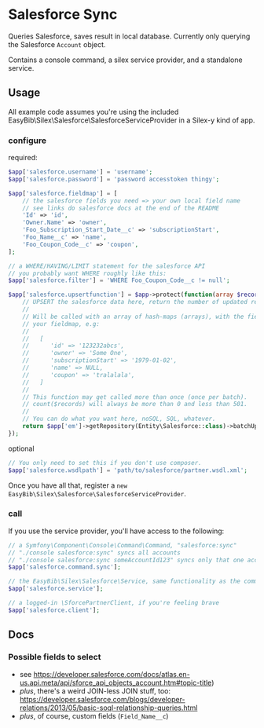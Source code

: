 Salesforce Sync
===============

Queries Salesforce, saves result in local database. Currently only querying
the Salesforce `Account` object.

Contains a console command, a silex service provider, and a standalone service.

## Usage

All example code assumes you're using the included
EasyBib\Silex\Salesforce\SalesforceServiceProvider in a Silex-y kind of app.

### configure

required:
```php
$app['salesforce.username'] = 'username';
$app['salesforce.password'] = 'password accesstoken thingy';

$app['salesforce.fieldmap'] = [
    // the salesforce fields you need => your own local field name
    // see links do salesforce docs at the end of the README
    'Id' => 'id',
    'Owner.Name' => 'owner',
    'Foo_Subscription_Start_Date__c' => 'subscriptionStart',
    'Foo_Name__c' => 'name',
    'Foo_Coupon_Code__c' => 'coupon',
];

// a WHERE/HAVING/LIMIT statement for the salesforce API
// you probably want WHERE roughly like this:
$app['salesforce.filter'] = 'WHERE Foo_Coupon_Code__c != null';

$app['salesforce.upsertfunction'] = $app->protect(function(array $records) use ($app) {
    // UPSERT the salesforce data here, return the number of updated records.
    //
    // Will be called with an array of hash-maps (arrays), with the fields from
    // your fieldmap, e.g:
    //
    //   [
    //      'id' => '123232abcs',
    //      'owner' => 'Some One',
    //      'subscriptionStart' => '1979-01-02',
    //      'name' => NULL,
    //      'coupon' => 'tralalala',
    //   ]
    //
    // This function may get called more than once (once per batch).
    // count($records) will always be more than 0 and less than 501.
    //
    // You can do what you want here, noSQL, SQL, whatever.
    return $app['em']->getRepository(Entity\Salesforce::class)->batchUpsert($records);
});

```

optional
```php
// You only need to set this if you don't use composer.
$app['salesforce.wsdlpath'] = 'path/to/salesforce/partner.wsdl.xml';
```

Once you have all that, register a `new EasyBib\Silex\Salesforce\SalesforceServiceProvider`.

### call

If you use the service provider, you'll have access to the following:

```php
// a Symfony\Component\Console\Command\Command, "salesforce:sync"
// "./console salesforce:sync" syncs all accounts
// "./console salesforce:sync someAccountId123" syncs only that one account
$app['salesforce.command.sync'];

// the EasyBib\Silex\Salesforce\Service, same functionality as the command
$app['salesforce.service'];

// a logged-in \SforcePartnerClient, if you're feeling brave
$app['salesforce.client'];
```

## Docs

### Possible fields to select

* see https://developer.salesforce.com/docs/atlas.en-us.api.meta/api/sforce_api_objects_account.htm#topic-title)
* *plus*, there's a weird JOIN-less JOIN stuff, too: https://developer.salesforce.com/blogs/developer-relations/2013/05/basic-soql-relationship-queries.html
* *plus*, of course, custom fields (`Field_Name__c`)
